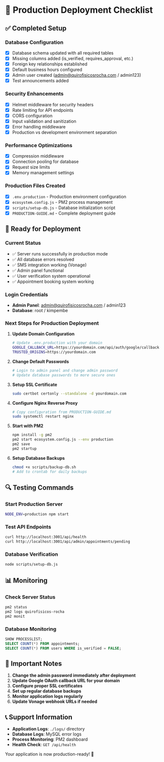 # 🚀 Production Deployment Checklist

## ✅ Completed Setup

### Database Configuration
- [x] Database schema updated with all required tables
- [x] Missing columns added (is_verified, requires_approval, etc.)
- [x] Foreign key relationships established
- [x] Default business hours configured
- [x] Admin user created (admin@quirofisicosrocha.com / admin123)
- [x] Test announcements added

### Security Enhancements
- [x] Helmet middleware for security headers
- [x] Rate limiting for API endpoints
- [x] CORS configuration
- [x] Input validation and sanitization
- [x] Error handling middleware
- [x] Production vs development environment separation

### Performance Optimizations
- [x] Compression middleware
- [x] Connection pooling for database
- [x] Request size limits
- [x] Memory management settings

### Production Files Created
- [x] `.env.production` - Production environment configuration
- [x] `ecosystem.config.js` - PM2 process management
- [x] `scripts/setup-db.js` - Database initialization script
- [x] `PRODUCTION-GUIDE.md` - Complete deployment guide

## 🔧 Ready for Deployment

### Current Status
- ✅ Server runs successfully in production mode
- ✅ All database errors resolved
- ✅ SMS integration working (Vonage)
- ✅ Admin panel functional
- ✅ User verification system operational
- ✅ Appointment booking system working

### Login Credentials
- **Admin Panel**: admin@quirofisicosrocha.com / admin123
- **Database**: root / kimpembe

### Next Steps for Production Deployment

1. **Update Domain Configuration**
   ```bash
   # Update .env.production with your domain
   GOOGLE_CALLBACK_URL=https://yourdomain.com/api/auth/google/callback
   TRUSTED_ORIGINS=https://yourdomain.com
   ```

2. **Change Default Passwords**
   ```bash
   # Login to admin panel and change admin password
   # Update database passwords to more secure ones
   ```

3. **Setup SSL Certificate**
   ```bash
   sudo certbot certonly --standalone -d yourdomain.com
   ```

4. **Configure Nginx Reverse Proxy**
   ```bash
   # Copy configuration from PRODUCTION-GUIDE.md
   sudo systemctl restart nginx
   ```

5. **Start with PM2**
   ```bash
   npm install -g pm2
   pm2 start ecosystem.config.js --env production
   pm2 save
   pm2 startup
   ```

6. **Setup Database Backups**
   ```bash
   chmod +x scripts/backup-db.sh
   # Add to crontab for daily backups
   ```

## 🔍 Testing Commands

### Start Production Server
```bash
NODE_ENV=production npm start
```

### Test API Endpoints
```bash
curl http://localhost:3001/api/health
curl http://localhost:3001/api/admin/appointments/pending
```

### Database Verification
```bash
node scripts/setup-db.js
```

## 📊 Monitoring

### Check Server Status
```bash
pm2 status
pm2 logs quirofisicos-rocha
pm2 monit
```

### Database Monitoring
```sql
SHOW PROCESSLIST;
SELECT COUNT(*) FROM appointments;
SELECT COUNT(*) FROM users WHERE is_verified = FALSE;
```

## 🚨 Important Notes

1. **Change the admin password immediately after deployment**
2. **Update Google OAuth callback URL for your domain**
3. **Configure proper SSL certificates**
4. **Set up regular database backups**
5. **Monitor application logs regularly**
6. **Update Vonage webhook URLs if needed**

## 📞 Support Information

- **Application Logs**: `./logs/` directory
- **Database Logs**: MySQL error logs
- **Process Monitoring**: PM2 dashboard
- **Health Check**: `GET /api/health`

Your application is now production-ready! 🎉
